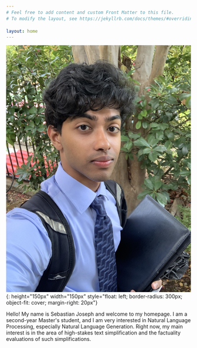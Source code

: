 ```yaml
---
# Feel free to add content and custom Front Matter to this file.
# To modify the layout, see https://jekyllrb.com/docs/themes/#overriding-theme-defaults

layout: home
---
```


![profile](/IMG_3386.jpg){: height="150px" width="150px" style="float: left; border-radius: 300px; object-fit: cover; margin-right: 20px"}

Hello! My name is Sebastian Joseph and welcome to my homepage. I am a second-year Master's student, and I am very interested in Natural Language Processing, especially Natural Language Generation. Right now, my main interest is in the area of high-stakes text simplification and the factuality evaluations of such simplifications. 
